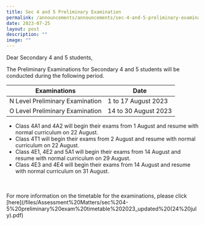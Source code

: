 ```yaml
---
title: Sec 4 and 5 Preliminary Examination
permalink: /announcements/announcements/sec-4-and-5-preliminary-examination/
date: 2023-07-25
layout: post
description: ""
image: ""
---
```

Dear Secondary 4 and 5 students,

The Preliminary Examinations for Secondary 4 and 5 students will be conducted during the following period.
<br>

| Examinations | Date |
| --- | --- |
| N Level Preliminary Examination | 1 to 17 August 2023 |
| O Level Preliminary Examination | 14 to 30 August 2023 |

* Class 4A1 and 4A2 will begin their exams from 1 August and resume with normal curriculum on 22 August.
* Class  4T1 will begin their exams from 2 August and resume with normal curriculum on 22 August.
* Class  4E1, 4E2 and 5A1 will begin their exams from 14 August and resume with normal curriculum on 29 August.
* Class  4E3 and 4E4 will begin their exams from 14 August and resume with normal curriculum on 31 August.
<br>
<br>
For more information on the timetable for the examinations, please click [here](/files/Assessment%20Matters/sec%204-5%20preliminary%20exam%20timetable%202023_updated%20(24%20july).pdf)